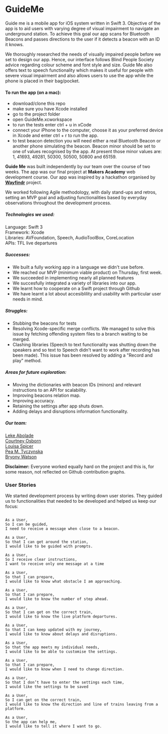 # GuideMe

Guide me is a mobile app for iOS system written in Swift 3. Objective of the app is to aid users with varying degree of visual impairment to navigate an underground station. To achieve this goal our app scans for Bluetooth Beacons and passes directions to the user if it detects a beacon with an ID it knows.  

We thoroughly researched the needs of visually impaired people before we set to design our app. Hence, our interface follows Blind People Society advice regarding colour scheme and font style and size. Guide Me also offers text to speech functionality which makes it useful for people with severe visual impairment and also allows users to use the app while the phone is placed in their bag/pocket.  

#### To run the app (on a mac):

- download/clone this repo  
- make sure you have Xcode installed  
- go to the project folder  
- open GuideMe.xcworkspace  
- to run the tests enter ctrl + u in xCode  
- connect your iPhone to the computer, choose it as your preferred device in Xcode and enter ctrl + r to run the app.  
- to test beacon detection you will need either a real Bluetooth Beacon or another phone simulating the beacon. Beacon minor should be set to one of values recognised by the app. At present those minor values are: 1, 41693, 49281, 50300, 50500, 50800 and 65159.  

**Guide Me** was built independently by our team over the course of two weeks. The app was our final project at **Makers Academy** web development course. Our app was inspired by a hackathon organised by **[Wayfindr](https://www.wayfindr.net/)** project.  

We worked following Agile methodology, with daily stand-ups and retros, setting an MVP goal and adjusting functionalities based by everyday observations throughout the development process.    

##### Technologies we used:

Language: Swift 3  
Framework: Xcode  
Libraries: AVFoundation, Speech, AudioToolBox, CoreLocation  
APIs: TFL live departures  

##### Successes:
- We built a fully working app in a language we didn't use before.
- We reached our MVP (minimum viable product) on Thursday, first week.
- We succeeded in implementing nearly all planned features
- We succesfully integrated a variety of libraries into our app.
- We learnt how to cooperate on a Swift project through Github
- We have learnt a lot about accesiblility and usability with particular user needs in mind.

##### Struggles:
- Stubbing the beacons for tests  
- Resolving Xcode-specific merge conflicts. We managed to solve this issue by fetching offending system files to a branch waiting to be merged.
- Clashing libraries (Speech to text functionality was shutting down the speakers and so text to Speech didn't want to work after recording has been made). This issue has been resolved by adding a "Record and play" method.

##### Areas for future exploration:
- Moving the dictionaries with beacon IDs (minors) and relevant instructions to an API for scalability.
- Improving beacons relation map.
- Improving accuracy.
- Retaining the settings after app shuts down.
- Adding delays and disruptions information functionality.




##### Our team:  
[Leke Abolade](https://github.com/aabolade)  
[Courtney Osborn](https://github.com/CourtneyLO)  
[Louisa Spicer](https://github.com/louisaspicer)  
[Pea M. Tyczynska](https://github.com/CrystalPea)  
[Bryony Watson](https://github.com/bryonywatson1)   

**Disclaimer:** Everyone worked equally hard on the project and this is, for some reason, not reflected on Github contribution graphs.


### User Stories

We started development process by writing down user stories. They guided us to functionalities that needed to be developed and helped us keep our focus:

```

As a User,
So I can be guided,
I need to receive a message when close to a beacon.

As a User,
So that I can get around the station,
I would like to be guided with prompts.

As a User,
So I receive clear instructions,
I want to receive only one message at a time

As a User,
So that I can prepare,
I would like to know what obstacle I am approaching.

As a User,
So that I can prepare,
I would like to know the number of step ahead.

As a User,
So that I can get on the correct train,
I would like to know the live platform departures.

As a User,
So that I can keep updated with my journey,
I would like to know about delays and disruptions.

As a User,
So that the app meets my individual needs,
I would like to be able to customise the settings.

As a User,
So that I can prepare,
I would like to know when I need to change direction.

As a User,
So that I don’t have to enter the settings each time,
I would like the settings to be saved

As a User,
So I can get on the correct train,
I would like to know the direction and line of trains leaving from a platform.

As a User,
So the app can help me,
I would like to tell it where I want to go.

```
